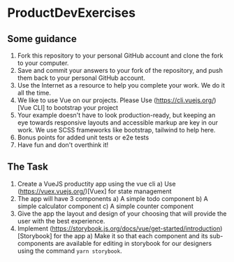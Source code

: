 # ProductDevExercises

## Some guidance

1) Fork this repository to your personal GitHub account and clone the fork to your computer.
2) Save and commit your answers to your fork of the repository, and push them back to your personal GitHub account.
3) Use the Internet as a resource to help you complete your work. We do it all the time.
4) We like to use Vue on our projects. Please Use (https://cli.vuejs.org/)[Vue CLI] to bootstrap your project
5) Your example doesn't have to look production-ready, but keeping an eye towards responsive layouts and accessible markup are key in our work. We use SCSS frameworks like bootstrap, tailwind to help here.
6) Bonus points for added unit tests or e2e tests
7) Have fun and don't overthink it!


## The Task

1) Create a VueJS productity app using the vue cli
  a) Use (https://vuex.vuejs.org/)[Vuex] for state management
2) The app will have 3 components
  a) A simple todo component
  b) A simple calculator component
  c) A simple counter component
3) Give the app the layout and design of your choosing that will provide the user with the best experience.
4) Implement (https://storybook.js.org/docs/vue/get-started/introduction)[Storybook] for the app
  a) Make it so that each component and its sub-components are available for editing in storybook for our designers using the command `yarn storybook`.
